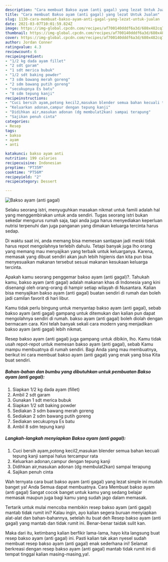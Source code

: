 ```yaml
---
description: "Cara membuat Bakso ayam (anti gagal) yang lezat Untuk Jualan"
title: "Cara membuat Bakso ayam (anti gagal) yang lezat Untuk Jualan"
slug: 1130-cara-membuat-bakso-ayam-anti-gagal-yang-lezat-untuk-jualan
date: 2021-03-07T10:01:59.824Z
image: https://img-global.cpcdn.com/recipes/af700140dddf6a3d/680x482cq70/bakso-ayam-anti-gagal-foto-resep-utama.jpg
thumbnail: https://img-global.cpcdn.com/recipes/af700140dddf6a3d/680x482cq70/bakso-ayam-anti-gagal-foto-resep-utama.jpg
cover: https://img-global.cpcdn.com/recipes/af700140dddf6a3d/680x482cq70/bakso-ayam-anti-gagal-foto-resep-utama.jpg
author: Jordan Conner
ratingvalue: 4.3
reviewcount: 6
recipeingredient:
- "1/2 kg dada ayam fillet"
- "2 sdt garam"
- "1 sdt merica bubuk"
- "1/2 sdt baking powder"
- "3 sdm bawang merah goreng"
- "2 sdm bawang putih goreng"
- "secukupnya Es batu"
- "8 sdm tepung kanji"
recipeinstructions:
- "Cuci bersih ayam,potong kecil2,masukan blender semua bahan kecuali tepung kanji sampai halus tercampur rata"
- "Keluarkan adonan,campur dengan tepung kanji"
- "Didihkan air,masukan adonan (dg membulat2kan) sampai terapung"
- "Sajikan penuh cinta"
categories:
- Resep
tags:
- bakso
- ayam
- anti

katakunci: bakso ayam anti 
nutrition: 199 calories
recipecuisine: Indonesian
preptime: "PT35M"
cooktime: "PT56M"
recipeyield: "2"
recipecategory: Dessert

---
```



![Bakso ayam (anti gagal)](https://img-global.cpcdn.com/recipes/af700140dddf6a3d/680x482cq70/bakso-ayam-anti-gagal-foto-resep-utama.jpg)

Selaku seorang istri, menyuguhkan masakan nikmat untuk famili adalah hal yang menggembirakan untuk anda sendiri. Tugas seorang istri bukan sekedar mengurus rumah saja, tapi anda juga harus menyediakan keperluan nutrisi terpenuhi dan juga panganan yang dimakan keluarga tercinta harus sedap.

Di waktu  saat ini, anda memang bisa memesan santapan jadi meski tidak harus repot mengolahnya terlebih dahulu. Tetapi banyak juga lho orang yang memang mau menyajikan yang terbaik untuk keluarganya. Karena, memasak yang dibuat sendiri akan jauh lebih higienis dan kita pun bisa menyesuaikan makanan tersebut sesuai makanan kesukaan keluarga tercinta. 



Apakah kamu seorang penggemar bakso ayam (anti gagal)?. Tahukah kamu, bakso ayam (anti gagal) adalah makanan khas di Indonesia yang kini disenangi oleh orang-orang di hampir setiap wilayah di Nusantara. Kalian bisa menyajikan bakso ayam (anti gagal) buatan sendiri di rumah dan boleh jadi camilan favorit di hari libur.

Kamu tidak perlu bingung untuk menyantap bakso ayam (anti gagal), sebab bakso ayam (anti gagal) gampang untuk ditemukan dan kalian pun dapat mengolahnya sendiri di rumah. bakso ayam (anti gagal) boleh diolah dengan bermacam cara. Kini telah banyak sekali cara modern yang menjadikan bakso ayam (anti gagal) lebih nikmat.

Resep bakso ayam (anti gagal) juga gampang untuk dibikin, lho. Kamu tidak usah repot-repot untuk memesan bakso ayam (anti gagal), sebab Kamu mampu membuatnya di rumah sendiri. Bagi Anda yang mau membuatnya, berikut ini cara membuat bakso ayam (anti gagal) yang enak yang bisa Kita buat sendiri.

<!--inarticleads1-->

##### Bahan-bahan dan bumbu yang dibutuhkan untuk pembuatan Bakso ayam (anti gagal):

1. Siapkan 1/2 kg dada ayam (fillet)
1. Ambil 2 sdt garam
1. Gunakan 1 sdt merica bubuk
1. Siapkan 1/2 sdt baking powder
1. Sediakan 3 sdm bawang merah goreng
1. Sediakan 2 sdm bawang putih goreng
1. Sediakan secukupnya Es batu
1. Ambil 8 sdm tepung kanji




<!--inarticleads2-->

##### Langkah-langkah menyiapkan Bakso ayam (anti gagal):

1. Cuci bersih ayam,potong kecil2,masukan blender semua bahan kecuali tepung kanji sampai halus tercampur rata
1. Keluarkan adonan,campur dengan tepung kanji
1. Didihkan air,masukan adonan (dg membulat2kan) sampai terapung
1. Sajikan penuh cinta




Wah ternyata cara buat bakso ayam (anti gagal) yang lezat simple ini mudah banget ya! Anda Semua dapat membuatnya. Cara Membuat bakso ayam (anti gagal) Sangat cocok banget untuk kamu yang sedang belajar memasak maupun juga bagi kamu yang sudah jago dalam memasak.

Tertarik untuk mulai mencoba membikin resep bakso ayam (anti gagal) mantab tidak rumit ini? Kalau ingin, ayo kalian segera buruan menyiapkan alat-alat dan bahan-bahannya, setelah itu buat deh Resep bakso ayam (anti gagal) yang mantab dan tidak rumit ini. Benar-benar taidak sulit kan. 

Maka dari itu, ketimbang kalian berfikir lama-lama, hayo kita langsung buat resep bakso ayam (anti gagal) ini. Pasti kalian tak akan nyesel sudah membuat resep bakso ayam (anti gagal) enak sederhana ini! Selamat berkreasi dengan resep bakso ayam (anti gagal) mantab tidak rumit ini di tempat tinggal kalian masing-masing,ya!.

